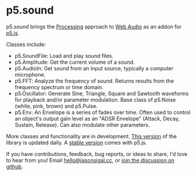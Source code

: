 p5.sound
========

p5.sound brings the [Processing](http://processing.org) approach to [Web Audio](http://w3.org/TR/webaudio/) as an addon for [p5.js](github.com/lmccart/p5.js).

Classes include: 
- p5.SoundFile: Load and play sound files.
- p5.Amplitude: Get the current volume of a sound.
- p5.AudioIn: Get sound from an input source, typically a computer microphone.
- p5.FFT: Analyze the frequency of sound. Returns results from the frequency spectrum or time domain.
- p5.Oscillator: Generate Sine, Triangle, Square and Sawtooth waveforms for playback and/or parameter modulation. Base class of p5.Noise (white, pink, brown) and p5.Pulse. 
- p5.Env: An Envelope is a series of fades over time. Often used to control an object's output gain level as an "ADSR Envelope" (Attack, Decay, Sustain, Release). Can also modulate other parameters. 

More classes and functionality are in development. [This version](https://github.com/therewasaguy/p5.sound/blob/master/lib/p5.sound.js) of the library is updated daily. A [stable version](http://p5js.org/download/) comes with p5.js.

If you have contributions, feedback, bug reports, or ideas to share, I'd love to hear from you! Email hello@jasonsigal.cc, or [join the discussion on github](https://github.com/therewasaguy/p5.sound/issues).
